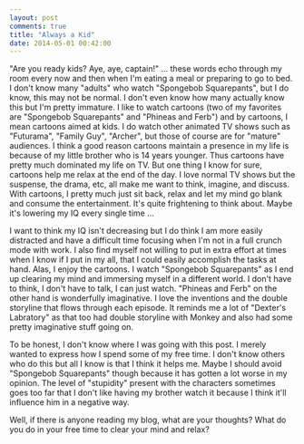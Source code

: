 ```yaml
---
layout: post
comments: true
title: "Always a Kid"
date: 2014-05-01 00:42:00
---
```


"Are you ready kids? Aye, aye, captain!" ... these words echo through my room
every now and then when I'm eating a meal or preparing to go to bed. I don't
know many "adults" who watch "Spongebob Squarepants", but I do know, this may
not be normal. I don't even know how many actually know this but I'm pretty
immature. I like to watch cartoons (two of my favorites are "Spongebob
Squarepants" and "Phineas and Ferb") and by cartoons, I mean cartoons aimed
at kids. I do watch other animated TV shows such as "Futurama", "Family Guy",
"Archer", but those of course are for "mature" audiences. I think a good reason
cartoons maintain a presence in my life is because of my little brother who is
14 years younger. Thus cartoons have pretty much dominated my life on TV. But
one thing I know for sure, cartoons help me relax at the end of the day. I love
normal TV shows but the suspense, the drama, etc, all make me want to think,
imagine, and discuss. With cartoons, I pretty much just sit back, relax and let
my mind go blank and consume the entertainment. It's quite frightening to think
about. Maybe it's lowering my IQ every single time ...

<!--more-->

I want to think my IQ isn't decreasing but I do think I am more easily
distracted and have a difficult time focusing when I'm not in a full crunch
mode with work. I also find myself not willing to put in extra effort at times
when I know if I put in my all, that I could easily accomplish the tasks at
hand. Alas, I enjoy the cartoons. I watch "Spongebob Squarepants" as I end up
clearing my mind and immersing myself in a different world. I don't have to
think, I don't have to talk, I can just watch. "Phineas and Ferb" on the other
hand is wonderfully imaginative. I love the inventions and the double storyline
that flows through each episode. It reminds me a lot of "Dexter's Labratory" as
that too had double storyline with Monkey and also had some pretty imaginative
stuff going on.

To be honest, I don't know where I was going with this post. I merely wanted
to express how I spend some of my free time. I don't know others who do this
but all I know is that I think it helps me. Maybe I should avoid "Spongebob
Squarepants" though because it has gotten a lot worse in my opinion. The level
of "stupidity" present with the characters sometimes goes too far that I don't
like having my brother watch it because I think it'll influence him in a
negative way.

Well, if there is anyone reading my blog, what are your thoughts? What do you do
in your free time to clear your mind and relax?